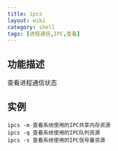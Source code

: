 ```yaml
---
title: ipcs
layout: wiki
category: shell
tags: [进程通信,IPC,查看]
---
```


## 功能描述

查看进程通信状态

## 实例

~~~
ipcs -m 查看系统使用的IPC共享内存资源
ipcs -q 查看系统使用的IPC队列资源
ipcs -s 查看系统使用的IPC信号量资源
~~~
